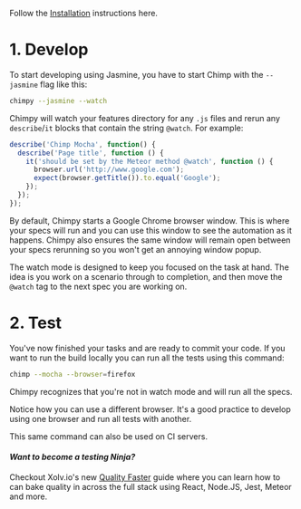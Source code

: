 Follow the [Installation](/installation.md) instructions here.

# 1. Develop

To start developing using Jasmine, you have to start Chimp with the `--jasmine` flag like this:

```bash
chimpy --jasmine --watch
```

Chimpy will watch your features directory for any `.js` files and rerun any `describe`/`it` blocks  that contain the string `@watch`. For example:

```javascript
describe('Chimp Mocha', function() {
  describe('Page title', function () {
    it('should be set by the Meteor method @watch', function () {
      browser.url('http://www.google.com');
      expect(browser.getTitle()).to.equal('Google');
    });
  });
});
```

By default, Chimpy starts a Google Chrome browser window. This is where your specs will run and you can use this window to see the automation as it happens. Chimpy also ensures the same window will remain open between your specs rerunning so you won't get an annoying window popup. 

The watch mode is designed to keep you focused on the task at hand. The idea is you work on a scenario through to completion, and then move the `@watch` tag to the next spec you are working on.


# 2. Test

You've now finished your tasks and are ready to commit your code. If you want to run the build locally you can run all the tests using this command:

```bash
chimp --mocha --browser=firefox
```

Chimpy recognizes that you're not in watch mode and will run all the specs.

Notice how you can use a different browser. It's a good practice to develop using one browser and run all tests with another. 

This same command can also be used on CI servers.

#### *Want to become a testing Ninja?*

Checkout Xolv.io's new [Quality Faster](https://www.qualityfaster.com/?utm_source=XolvOSS&utm_medium=OSSDocs&utm_content=ChimpRM-Home&utm_campaign=QFLaunch) guide where you can learn how to can bake quality in across the full stack using React, Node.JS, Jest, Meteor and more.
